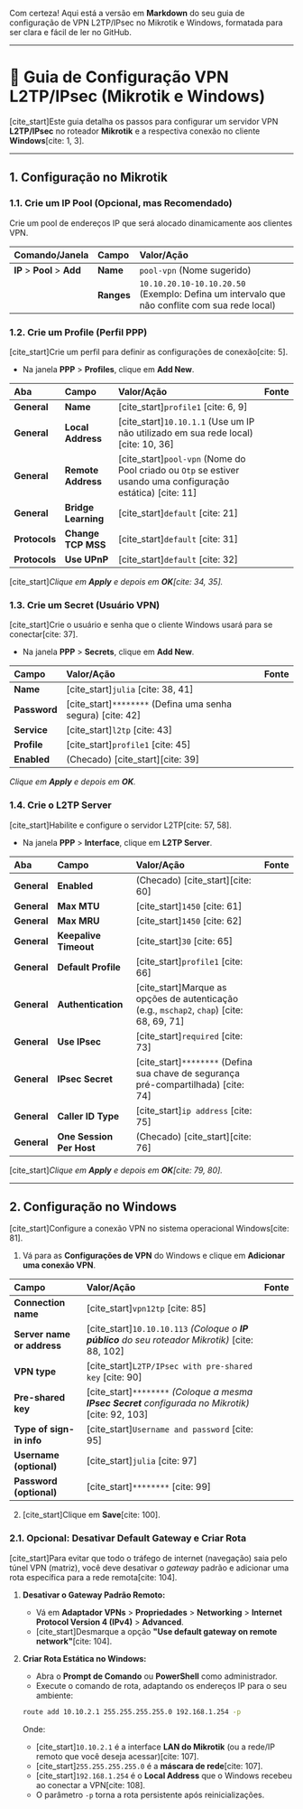 Com certeza\! Aqui está a versão em **Markdown** do seu guia de configuração de VPN L2TP/IPsec no Mikrotik e Windows, formatada para ser clara e fácil de ler no GitHub.

-----

# 🚀 Guia de Configuração VPN L2TP/IPsec (Mikrotik e Windows)

[cite\_start]Este guia detalha os passos para configurar um servidor VPN **L2TP/IPsec** no roteador **Mikrotik** e a respectiva conexão no cliente **Windows**[cite: 1, 3].

-----

## 1\. Configuração no Mikrotik

### 1.1. Crie um IP Pool (Opcional, mas Recomendado)

Crie um pool de endereços IP que será alocado dinamicamente aos clientes VPN.

| Comando/Janela | Campo | Valor/Ação |
| :--- | :--- | :--- |
| **IP** \> **Pool** \> **Add** | **Name** | `pool-vpn` (Nome sugerido) |
| | **Ranges** | `10.10.20.10-10.10.20.50` (Exemplo: Defina um intervalo que não conflite com sua rede local) |

### 1.2. Crie um Profile (Perfil PPP)

[cite\_start]Crie um perfil para definir as configurações de conexão[cite: 5].

  - Na janela **PPP** \> **Profiles**, clique em **Add New**.

| Aba | Campo | Valor/Ação | Fonte |
| :--- | :--- | :--- | :--- |
| **General** | **Name** | [cite\_start]`profile1` [cite: 6, 9] |
| **General** | **Local Address** | [cite\_start]`10.10.1.1` (Use um IP não utilizado em sua rede local) [cite: 10, 36] |
| **General** | **Remote Address** | [cite\_start]`pool-vpn` (Nome do Pool criado ou `Otp` se estiver usando uma configuração estática) [cite: 11] |
| **General** | **Bridge Learning** | [cite\_start]`default` [cite: 21] |
| **Protocols** | **Change TCP MSS** | [cite\_start]`default` [cite: 31] |
| **Protocols** | **Use UPnP** | [cite\_start]`default` [cite: 32] |

[cite\_start]*Clique em **Apply** e depois em **OK**[cite: 34, 35].*

### 1.3. Crie um Secret (Usuário VPN)

[cite\_start]Crie o usuário e senha que o cliente Windows usará para se conectar[cite: 37].

  - Na janela **PPP** \> **Secrets**, clique em **Add New**.

| Campo | Valor/Ação | Fonte |
| :--- | :--- | :--- |
| **Name** | [cite\_start]`julia` [cite: 38, 41] |
| **Password** | [cite\_start]`********` (Defina uma senha segura) [cite: 42] |
| **Service** | [cite\_start]`l2tp` [cite: 43] |
| **Profile** | [cite\_start]`profile1` [cite: 45] |
| **Enabled** | (Checado) [cite\_start][cite: 39] |

*Clique em **Apply** e depois em **OK**.*

### 1.4. Crie o L2TP Server

[cite\_start]Habilite e configure o servidor L2TP[cite: 57, 58].

  - Na janela **PPP** \> **Interface**, clique em **L2TP Server**.

| Aba | Campo | Valor/Ação | Fonte |
| :--- | :--- | :--- | :--- |
| **General** | **Enabled** | (Checado) [cite\_start][cite: 60] |
| **General** | **Max MTU** | [cite\_start]`1450` [cite: 61] |
| **General** | **Max MRU** | [cite\_start]`1450` [cite: 62] |
| **General** | **Keepalive Timeout** | [cite\_start]`30` [cite: 65] |
| **General** | **Default Profile** | [cite\_start]`profile1` [cite: 66] |
| **General** | **Authentication** | [cite\_start]Marque as opções de autenticação (e.g., `mschap2`, `chap`) [cite: 68, 69, 71] |
| **General** | **Use IPsec** | [cite\_start]`required` [cite: 73] |
| **General** | **IPsec Secret** | [cite\_start]`********` (Defina sua chave de segurança pré-compartilhada) [cite: 74] |
| **General** | **Caller ID Type** | [cite\_start]`ip address` [cite: 75] |
| **General** | **One Session Per Host** | (Checado) [cite\_start][cite: 76] |

[cite\_start]*Clique em **Apply** e depois em **OK**[cite: 79, 80].*

-----

## 2\. Configuração no Windows

[cite\_start]Configure a conexão VPN no sistema operacional Windows[cite: 81].

1.  Vá para as **Configurações de VPN** do Windows e clique em **Adicionar uma conexão VPN**.

| Campo | Valor/Ação | Fonte |
| :--- | :--- | :--- |
| **Connection name** | [cite\_start]`vpn12tp` [cite: 85] |
| **Server name or address** | [cite\_start]`10.10.10.113` *(Coloque o **IP público** do seu roteador Mikrotik)* [cite: 88, 102] |
| **VPN type** | [cite\_start]`L2TP/IPsec with pre-shared key` [cite: 90] |
| **Pre-shared key** | [cite\_start]`********` *(Coloque a mesma **IPsec Secret** configurada no Mikrotik)* [cite: 92, 103] |
| **Type of sign-in info** | [cite\_start]`Username and password` [cite: 95] |
| **Username (optional)** | [cite\_start]`julia` [cite: 97] |
| **Password (optional)** | [cite\_start]`********` [cite: 99] |

2.  [cite\_start]Clique em **Save**[cite: 100].

### 2.1. Opcional: Desativar Default Gateway e Criar Rota

[cite\_start]Para evitar que todo o tráfego de internet (navegação) saia pelo túnel VPN (matriz), você deve desativar o *gateway* padrão e adicionar uma rota específica para a rede remota[cite: 104].

1.  **Desativar o Gateway Padrão Remoto:**

      * Vá em **Adaptador VPNs** \> **Propriedades** \> **Networking** \> **Internet Protocol Version 4 (IPv4)** \> **Advanced**.
      * [cite\_start]Desmarque a opção **"Use default gateway on remote network"**[cite: 104].

2.  **Criar Rota Estática no Windows:**

      * Abra o **Prompt de Comando** ou **PowerShell** como administrador.
      * Execute o comando de rota, adaptando os endereços IP para o seu ambiente:

    <!-- end list -->

    ```bash
    route add 10.10.2.1 255.255.255.255.0 192.168.1.254 -p
    ```

    Onde:

      * [cite\_start]`10.10.2.1` é a interface **LAN do Mikrotik** (ou a rede/IP remoto que você deseja acessar)[cite: 107].
      * [cite\_start]`255.255.255.255.0` é a **máscara de rede**[cite: 107].
      * [cite\_start]`192.168.1.254` é o **Local Address** que o Windows recebeu ao conectar a VPN[cite: 108].
      * O parâmetro `-p` torna a rota persistente após reinicializações.
